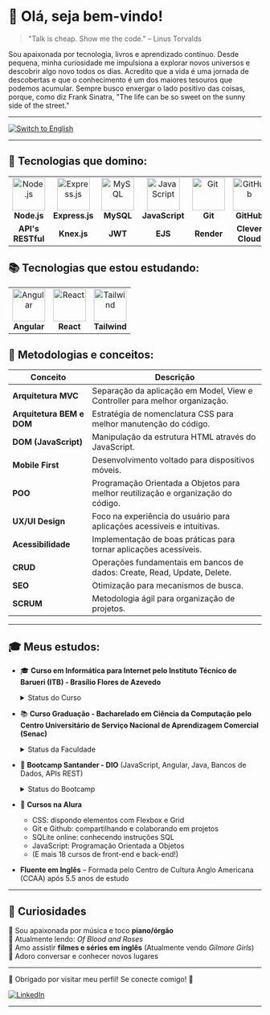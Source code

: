 # 💜 Olá, seja bem-vindo!

> "Talk is cheap. Show me the code." – Linus Torvalds

Sou apaixonada por tecnologia, livros e aprendizado contínuo. Desde pequena, minha curiosidade me impulsiona a explorar novos universos e descobrir algo novo todos os dias. Acredito que a vida é uma jornada de descobertas e que o conhecimento é um dos maiores tesouros que podemos acumular. Sempre busco enxergar o lado positivo das coisas, porque, como diz Frank Sinatra, "The life can be so sweet on the sunny side of the street."

---

[![Switch to English](https://img.shields.io/badge/Switch_to-English-800080?style=for-the-badge)](https://github.com/sophi-hub/sophi-hub/blob/main/README-EN.md)

---

## 🚀 Tecnologias que domino:

<table>
<tr>
<td align="center">
<img src="https://skillicons.dev/icons?i=nodejs" width="65px" alt="Node.js" /><br/>
<b>Node.js</b>
</td>
<td align="center">
<img src="https://skillicons.dev/icons?i=express" width="65px" alt="Express.js" /><br/>
<b>Express.js</b>
</td>
<td align="center">
<img src="https://skillicons.dev/icons?i=mysql" width="65px" alt="MySQL" /><br/>
<b>MySQL</b>
</td>
<td align="center">
<img src="https://skillicons.dev/icons?i=js" width="65px" alt="JavaScript" /><br/>
<b>JavaScript</b>
</td>
<td align="center">
<img src="https://skillicons.dev/icons?i=git" width="65px" alt="Git" /><br/>
<b>Git</b>
</td>
<td align="center">
<img src="https://skillicons.dev/icons?i=github" width="65px" alt="GitHub" /><br/>
<b>GitHub</b>
</td>
<td align="center">
<img src="https://skillicons.dev/icons?i=sass" width="65px" alt="Sass icon"/><br/>
<b>Sass</b>
</td>
</tr>
<tr>
<td align="center">
<b>API's RESTful</b>
</td>
<td align="center">
<b>Knex.js</b>
</td>
<td align="center">
<b>JWT</b>
</td>
<td align="center">
<b>EJS</b>
</td>
<td align="center">
<b>Render</b>
</td>
<td align="center">
<b>Clever Cloud</b>
</td>
<td align="center">
<b>Bootstrap</b>
</td>
</tr>
</table>

## 📚 Tecnologias que estou estudando:

<table>
<tr>
<td align="center">
<img src="https://skillicons.dev/icons?i=angular" width="65px" alt="Angular" /><br/>
<b>Angular</b>
</td>
<td align="center">
<img src="https://skillicons.dev/icons?i=react" width="65px" alt="React" /><br/>
<b>React</b>
</td>
<td align="center">
<img src="https://skillicons.dev/icons?i=tailwind" width="65px" alt="Tailwind" /><br/>
<b>Tailwind</b>
</td>
</tr>
</table>

## 📐 Metodologias e conceitos:

| Conceito | Descrição |
|----------|-------------|
| **Arquitetura MVC** | Separação da aplicação em Model, View e Controller para melhor organização. |
| **Arquitetura BEM e DOM** | Estratégia de nomenclatura CSS para melhor manutenção do código. |
| **DOM (JavaScript)** | Manipulação da estrutura HTML através do JavaScript. |
| **Mobile First** | Desenvolvimento voltado para dispositivos móveis. |
| **POO** | Programação Orientada a Objetos para melhor reutilização e organização do código. |
| **UX/UI Design** | Foco na experiência do usuário para aplicações acessíveis e intuitivas. |
| **Acessibilidade** | Implementação de boas práticas para tornar aplicações acessíveis. |
| **CRUD** | Operações fundamentais em bancos de dados: Create, Read, Update, Delete. |
| **SEO** | Otimização para mecanismos de busca. |
| **SCRUM** | Metodologia ágil para organização de projetos. |

---

## 🎓 Meus estudos:

- 🎓 **Curso em Informática para Internet pelo Instituto Técnico de Barueri (ITB) - Brasílio Flores de Azevedo**
  <details>
    <summary>Status do Curso</summary>
      - Iniciado em 02/2022 e concluído em 12/2024
  </details>


- 📚 **Curso Graduação - Bacharelado em Ciência da Computação pelo Centro Universitário de Serviço Nacional de Aprendizagem Comercial (Senac)**
  <details>
    <summary>Status da Faculdade</summary>
      - Primeiro semestre no início de 2025, noturno
  </details>

- 🚀 **Bootcamp Santander - DIO** (JavaScript, Angular, Java, Bancos de Dados, APIs REST)
  <details>
    <summary>Status do Bootcamp</summary>
      - Em andamento, previsto para término em 03/2025
  </details>

- 📖 **Cursos na Alura**
  - CSS: dispondo elementos com Flexbox e Grid
  - Git e Github: compartilhando e colaborando em projetos
  - SQLite online: conhecendo instruções SQL
  - JavaScript: Programação Orientada a Objetos
  - (E mais 18 cursos de front-end e back-end!)
- **Fluente em Inglês** – Formada pelo Centro de Cultura Anglo Americana (CCAA) após 5.5 anos de estudo

---

## 🎵 Curiosidades

🔹 Sou apaixonada por música e toco **piano/órgão**  
🔹 Atualmente lendo: *Of Blood and Roses*  
🔹 Amo assistir **filmes e séries em inglês** (Atualmente vendo *Gilmore Girls*)  
🔹 Adoro conversar e conhecer novos lugares  

---

💜 Obrigado por visitar meu perfil! Se conecte comigo! 🚀

[![LinkedIn](https://img.shields.io/badge/-LinkedIn-0A66C2?style=for-the-badge&logo=linkedin&logoColor=white)](https://www.linkedin.com/in/sophia-alexandra-567502344/?originalSubdomain=br) 

---


